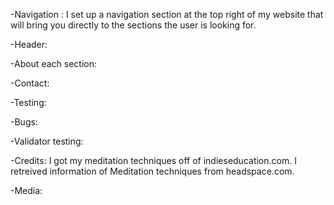 -Navigation :
I set up a navigation section at the top right of my website that will bring you directly to the sections the user is looking for.

-Header:

-About each section:

-Contact:

-Testing:

-Bugs:

-Validator testing:

-Credits:
I got my meditation techniques off of indieseducation.com.
I retreived information of Meditation techniques from headspace.com.

-Media:
